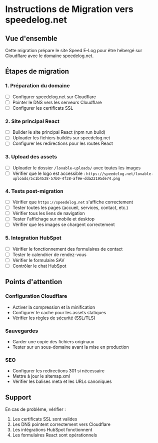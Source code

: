 
# Instructions de Migration vers speedelog.net

## Vue d'ensemble
Cette migration prépare le site Speed E-Log pour être hébergé sur Cloudflare avec le domaine speedelog.net.

## Étapes de migration

### 1. Préparation du domaine
- [ ] Configurer speedelog.net sur Cloudflare
- [ ] Pointer le DNS vers les serveurs Cloudflare
- [ ] Configurer les certificats SSL

### 2. Site principal React
- [ ] Builder le site principal React (npm run build)
- [ ] Uploader les fichiers buildés sur speedelog.net
- [ ] Configurer les redirections pour les routes React

### 3. Upload des assets
- [ ] Uploader le dossier `/lovable-uploads/` avec toutes les images
- [ ] Vérifier que le logo est accessible : `https://speedelog.net/lovable-uploads/5c1b4538-57b0-4f38-af9e-dda22195de74.png`

### 4. Tests post-migration
- [ ] Vérifier que `https://speedelog.net` s'affiche correctement
- [ ] Tester toutes les pages (accueil, services, contact, etc.)
- [ ] Vérifier tous les liens de navigation
- [ ] Tester l'affichage sur mobile et desktop
- [ ] Vérifier que les images se chargent correctement

### 5. Integration HubSpot
- [ ] Vérifier le fonctionnement des formulaires de contact
- [ ] Tester le calendrier de rendez-vous
- [ ] Vérifier le formulaire SAV
- [ ] Contrôler le chat HubSpot

## Points d'attention

### Configuration Cloudflare
- Activer la compression et la minification
- Configurer le cache pour les assets statiques
- Vérifier les règles de sécurité (SSL/TLS)

### Sauvegardes
- Garder une copie des fichiers originaux
- Tester sur un sous-domaine avant la mise en production

### SEO
- Configurer les redirections 301 si nécessaire
- Mettre à jour le sitemap.xml
- Vérifier les balises meta et les URLs canoniques

## Support
En cas de problème, vérifier :
1. Les certificats SSL sont valides
2. Les DNS pointent correctement vers Cloudflare
3. Les intégrations HubSpot fonctionnent
4. Les formulaires React sont opérationnels
